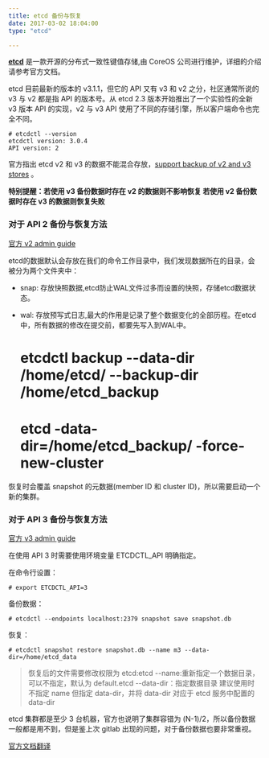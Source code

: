 ```yaml
---
title: etcd 备份与恢复
date: 2017-03-02 18:04:00
type: "etcd"

---
```


**[etcd](https://github.com/coreos/etcd)** 是一款开源的分布式一致性键值存储,由 CoreOS 公司进行维护，详细的介绍请参考官方文档。

etcd 目前最新的版本的 v3.1.1，但它的 API 又有 v3 和 v2 之分，社区通常所说的 v3 与 v2 都是指 API 的版本号。从 etcd 2.3 版本开始推出了一个实验性的全新 v3 版本 API 的实现，v2 与 v3 API 使用了不同的存储引擎，所以客户端命令也完全不同。

    # etcdctl --version
    etcdctl version: 3.0.4
    API version: 2


官方指出 etcd v2 和 v3 的数据不能混合存放，[support backup of v2 and v3 stores](https://github.com/coreos/etcd/issues/7002) 。


**特别提醒：若使用 v3 备份数据时存在 v2 的数据则不影响恢复
若使用 v2 备份数据时存在 v3 的数据则恢复失败**

### 对于 API 2 备份与恢复方法   
[官方 v2 admin guide](https://github.com/coreos/etcd/blob/master/Documentation/v2/admin_guide.md#disaster-recovery)


etcd的数据默认会存放在我们的命令工作目录中，我们发现数据所在的目录，会被分为两个文件夹中：
* snap: 存放快照数据,etcd防止WAL文件过多而设置的快照，存储etcd数据状态。

* wal: 存放预写式日志,最大的作用是记录了整个数据变化的全部历程。在etcd中，所有数据的修改在提交前，都要先写入到WAL中。


    # etcdctl backup --data-dir /home/etcd/ --backup-dir /home/etcd_backup

    # etcd -data-dir=/home/etcd_backup/  -force-new-cluster


恢复时会覆盖 snapshot 的元数据(member ID 和 cluster ID)，所以需要启动一个新的集群。

### 对于 API 3 备份与恢复方法  
[官方 v3 admin guide](https://github.com/coreos/etcd/blob/master/Documentation/op-guide/recovery.md)

在使用 API 3 时需要使用环境变量 ETCDCTL_API 明确指定。

在命令行设置：

	# export ETCDCTL_API=3
	
备份数据：

	# etcdctl --endpoints localhost:2379 snapshot save snapshot.db

恢复：

	# etcdctl snapshot restore snapshot.db --name m3 --data-dir=/home/etcd_data

> 恢复后的文件需要修改权限为 etcd:etcd
> --name:重新指定一个数据目录，可以不指定，默认为 default.etcd
> --data-dir：指定数据目录
> 建议使用时不指定 name 但指定 data-dir，并将 data-dir 对应于 etcd 服务中配置的 data-dir

etcd 集群都是至少 3 台机器，官方也说明了集群容错为 (N-1)/2，所以备份数据一般都是用不到，但是鉴上次 gitlab 出现的问题，对于备份数据也要非常重视。 

[官方文档翻译](https://skyao.gitbooks.io/leaning-etcd3/content/documentation/op-guide/recovery.html)
